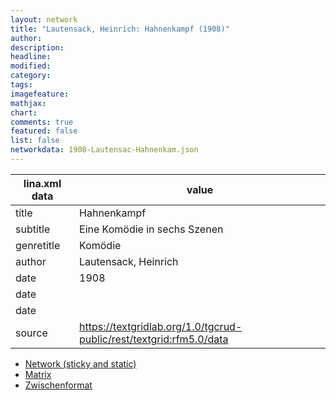 ```yaml
---
layout: network
title: "Lautensack, Heinrich: Hahnenkampf (1908)"
author:
description:
headline:
modified:
category:
tags:
imagefeature: 
mathjax: 
chart: 
comments: true
featured: false
list: false
networkdata: 1908-Lautensac-Hahnenkam.json
---
```

lina.xml data  | value
------------- | -------------
title|Hahnenkampf
subtitle|Eine Komödie in sechs Szenen
genretitle|Komödie
author|Lautensack, Heinrich
date|1908
date|
date|
source|https://textgridlab.org/1.0/tgcrud-public/rest/textgrid:rfm5.0/data


* [Network (sticky and static)](/network432)
* [Matrix](/matrix432)
* [Zwischenformat](/lina432 )
